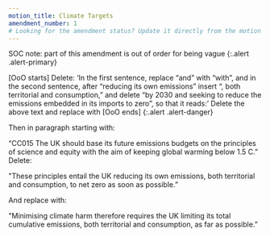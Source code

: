 ```yaml
---
motion_title: Climate Targets
amendment_number: 1
# Looking for the amendment status? Update it directly from the motion page!
---
```

SOC note: part of this amendment is out of order for being vague
{:.alert .alert-primary}

[OoO starts]
Delete:
‘In the first sentence, replace “and” with “with”, and in the second sentence, after “reducing its own emissions” insert “, both territorial and consumption,” and delete “by 2030 and seeking to reduce the emissions embedded in its imports to zero”, so that it reads:’
Delete the above text and replace with
[OoO ends]
{:.alert .alert-danger}

Then in paragraph starting with:

“CC015 The UK should base its future emissions budgets on the principles of science and equity with the aim of keeping global warming below 1.5 C.”
Delete:

"These principles entail the UK reducing its own emissions, both territorial and consumption, to net zero as soon as possible.”

And replace with:

"Minimising climate harm therefore requires the UK limiting its total cumulative emissions, both territorial and consumption, as far as possible.”
